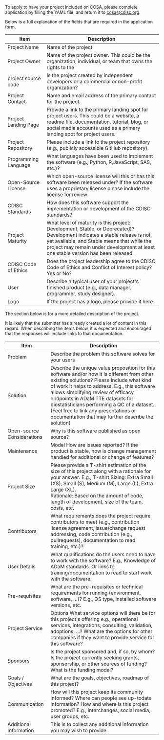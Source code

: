 
To apply to have your project included on COSA, please complete application by filling the YAML file, and return it to cosa@cdisc.org.

Below is a full explanation of the fields that are required in the application form. 

Item | Description
-- | --
Project Name | Name of the project.
Project Owner | Name of the project owner. This could be the organization, individual, or team that owns the rights to the
project source code | Is the project created by independent developers or a commercial or non-profit organization?
Project Contact | Name and email address of the primary contact for the project.
Project Landing Page | Provide a link to the primary landing spot for project users. This could be a website, a readme file, documentation, tutorial, blog, or social media accounts used as a primary landing spot for project users.
Project Repository | Please include a link to the project repository (e.g., publicly accessible GitHub repository).
Programming Language | What languages have been used to implement the software (e.g., Python, R,JavaScript, SAS, etc.)?
Open-Source License | Which open-source license will this or has this software been released under? If the software uses a proprietary license please include the license for review.
CDISC Standards | How does this software support the implementation or development of the CDISC standards?
Project Maturity | What level of maturity is this project: Development, Stable, or Deprecated)? Development indicates a stable release is not yet available, and Stable means that while the project may remain under development at least one stable version has been released.
CDISC Code of Ethics | Does the project leadership agree to the CDISC Code of Ethics and Conflict of Interest policy? Yes or No?
User | Describe a typical user of your project's finished product (e.g., data manager, programmer, study designer).
Logo | If the project has a logo, please provide it here.

The section below is for a more detailed description of the project. 

It is likely that the submitter has already created a lot of content in this regard. When describing the items below, it is expected and encouraged that the responses will include links to that documentation. 

Item | Description
-- | --
Problem | Describe the problem this software solves for your users
Solution | Describe the unique value proposition for this software and/or how it is different from other existing solutions? Please include what kind of work it helps to address. E.g., this software allows simplifying review of efficacy endpoints in ADaM TTE datasets for biostatisticians performing a QC of a dataset. (Feel free to link any presentations or documentation that may further describe the solution)
Open-source Considerations | Why is this software published as open source?
Maintenance | Model How are issues reported? If the product is stable, how is change management handled for additional or change of features?
Project Size | Please provide a T-shirt estimation of the size of this project along with a rationale for your answer. E.g., T-shirt Sizing: Extra Small (XS), Small (S), Medium (M), Large (L), Extra Large (XL). <br/>Rationale: Based on the amount of code, length of development, size of the team, costs, etc. 
Contributors | What requirements does the project require contributors to meet (e.g., contribution license agreement, issue/change request addressing, code contribution (e.g., pullrequests), documentation to read, training, etc.)?
User Details| What qualifications do the users need to have to work with the software? E.g., Knowledge of ADaM standards. Or links to training/documentation to read to start work with the software.
Pre-requisites | What are the pre-requisites or technical requirements for running (environment, software, …)? E.g., OS type, installed software versions, etc.
Project Service | Options What service options will there be for this project's offering e.g., operational services, integrations, consulting, validation, adoptions, …? What are the options for other companies if they want to provide service for this software?
Sponsors | Is the project sponsored and, if so, by whom? Is the project currently seeking grants, sponsorship, or other sources of funding? What is the funding model?
Goals / Objectives | What are the goals, objectives, roadmap of this project?
Communication | How will this project keep its community informed? Where can people see up-todate information? How and where is this project promoted? E.g., interchanges, social media, user groups, etc.
Additional Information | This is to collect any additional information you may wish to provide.